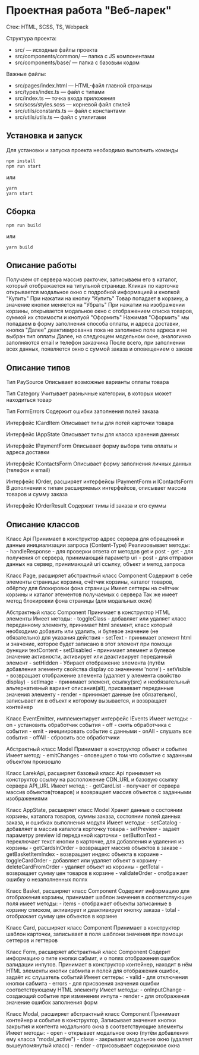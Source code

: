 # Проектная работа "Веб-ларек"

Стек: HTML, SCSS, TS, Webpack

Структура проекта:
- src/ — исходные файлы проекта
- src/components/common/ — папка с JS компонентами
- src/components/base/ — папка с базовым кодом

Важные файлы:
- src/pages/index.html — HTML-файл главной страницы
- src/types/index.ts — файл с типами
- src/index.ts — точка входа приложения
- src/scss/styles.scss — корневой файл стилей
- src/utils/constants.ts — файл с константами
- src/utils/utils.ts — файл с утилитами

## Установка и запуск
Для установки и запуска проекта необходимо выполнить команды

```
npm install
npm run start
```

или

```
yarn
yarn start
```
## Сборка

```
npm run build
```

или

```
yarn build
```

## Описание работы 
Получаем от сервера массив ракточек, записываем его в каталог, который отображается на титульной странице. 
Кликая по карточке открывается модальное окно с подробной информацией и кнопкой "Купить"
При нажатии на кнопку "Купить" Товар попадает в корзину, а значение кнопки меняется на "Убрать"
При нажатии на изображении корзины, открывается модальное окно с отображением списка товаров, суммой их стоимости и кнопуой "Оформить"
Нажимая "Оформить" мы попадаем в форму заполнения способа оплаты, и адреса доставки, кнопка "Далее" деактивированна пока не заполнено поле адреса и не выбран тип оплаты
Далее, на следующем модельном окне, аналогично заполняются email и телефон заказчика
После всего, при заполнении всех данных, появляется окно с суммой заказа и оповещением о заказе


## Описание типов

Тип PaySource
Описывает возможные варианты оплаты товара

Тип Сategory
Учитывает разнычные категории, в которых может находиться товар

Тип FormErrors
Содержит ошибки заполнения полей заказа

Интерфейс ICardItem
Описывает типы для потей карточки товара

Интерфейс IAppState
Описывает типы для класса хранения данных

Интерфейс IPaymentForm
Описывает форму выбора типа оплаты и адреса доставки

Интерфейс IContactsForm
Описывает форму заполнения личных данных (телефон и email)

Интерфейс IOrder, расширяет интерфейсы IPaymentForm и IContactsForm
В дополнении к типам расширяемых интерфейсов, описывает массив товаров и сумму заказа 

Интерфейс IOrderResult
Содержит тимы id заказа и его суммы


## Описание классов

Класс Api
    Принимает в конструктор адрес сервера для обращений и данные инициализации запроса (Content-Type)
    Реализовывает методы:
    - handleResponse - для проверки ответа от методов get и post
    - get - для получения от сервера, принимающий параметр uri
    - post - для отправки данных на сервер, принимающий uri ссылку, объект и метод запроса

Класс Page, расширяет абстрактный класс Component
    Содержит в себе элементы страницы: корзина, счётчик корзины, каталог товаров, обёртку для блокировки фона страницы
    Имеет сеттеры на счётчик корзины и каталог этементов получаемых с сервера
    Так же имеет метод блокировки фона страницы (для модальных окон)

Абстрактный класс Component
    Принимает в конструктор HTML элементы
    Имеет методы:
    - toggleClass - добавляет или удаляет класс переданному элементу, принимает html элемент, класс который необходимо добавить или удалить, 
        и булевое значение (не обязательно) для указания действия
    - setText - принимает элемент html и значение, которое будет записано в этот элемент при помощи функции textContent
    - setDisabled - принимает элемент и булевое значение активности, активирует или деактивирует переданный элемент
    - setHidden - Убирает отображение элемента (путём добавления элементу свойства display со значением 'none')
    - setVisible - возвращает отображение элемента (удаляет у элемента свойство display)
    - setImage - принимает элемент, ссылку(src) и необязательный альтернативный вариант описания(alt), присваевает переданные значения элементу
    - render - принимает данные (не обязательно), записывает их в объект к которому вызывается, и возвращает контейнер


Класс EventEmitter, имплементирует интерфейс IEvents
    Имеет методы:
    - on - установить обработчик события
    - off - снять обработчика с события
    - emit - инициировать событие с данными
    - onAll - слушать все события
    - offAll - сбросить все обработчики

Абстрактный класс Model
    Принимает в конструктор объект и событие
    Имеет метод:
    - emitChanges - оповещает о том что событие с заданным объектом произошло

Класс LarekApi, расширяет базовый класс Api
    принимает на конструктор ссылку на расположение CDN_URL и базовую ссылку сервера API_URL
    Имеет метод :
    - getCardList - получает от сервера массив объектов(товаров) и возвращает массив объектов с заданными изображениями

Класс AppState, расширяет класс Model
    Хранит данные о состоянии корзины, каталога товаров, суммы заказа, состоянии полей данных заказа, и ошибках выполнения модуля
    Имеет методы:
    - setCatalog - добавляет в массив каталога корточку товара
    - setPreview - задаёт параметру preview id переданной карточки
    - setButtonText - переключает текст кнопки в карточке, для добавления и удаления из корзины
    - getCardsInOrder - возвращает массив объектов в заказе
    - getBasketItemIndex - возвращает индекс объекта в корзине
    - toggleCardOrder - добавляет или удаляет объект в корзину
    - deleteCardFromOrder - удаляет объект из корзины
    - getTotal - возвращает сумму цен товаров в корзине
    - validateOrder - отображает ошибку о незаполненных полях

Класс Basket, расширяет класс Component
    Содержит информацию для отображения корзины, принимает шаблон значения в соответствующие поля
    имеет методы:
    - items - отображает объекты записанные в корзину списком, активирует и деактивирует кнопку заказа
    - total - отображает сумму цен объектов в корзине

Класс Card, расширяет класс Component
    Принимает в конструктор шаблон карточки, записывает в поля шаблони значения при помощи сеттеров и геттеров


Класс Form, расширяет абстрактный класс Component
    Содерит информацию о типе кнопки сабмит, и о полях отображения ошибок валидации инпутов. 
    Принимает в конструктор контейнер, находит в нём HTML элементы кнопки сабмита и полей для отображения ошибок, задаёт ис слушатель событий
    Имеет сеттеры:
    - valid - для отключения кнопки сабмита
    - errors - для присвоения значения ошибки соответствующему HTML элементу
    Имеет методы:
    - onInputChange - создающий событие при изменении инпута
    - render - для отображения значение ошибок заполнения форм

Класс Modal, расширяет абстрактный класс Component
    Принимает контейнер и событие в конструктор, Записывает значения кнопки закрытия и контента модального окна в соответствующие элементы
    Имеет методы:
    - open - открывает модальное окно (путём добавления ему класса "modal_active")
    - close - закрывает модальное окно (удаляет вышеупомянутый класс)
    - render - отрисовывает содержимое окна



